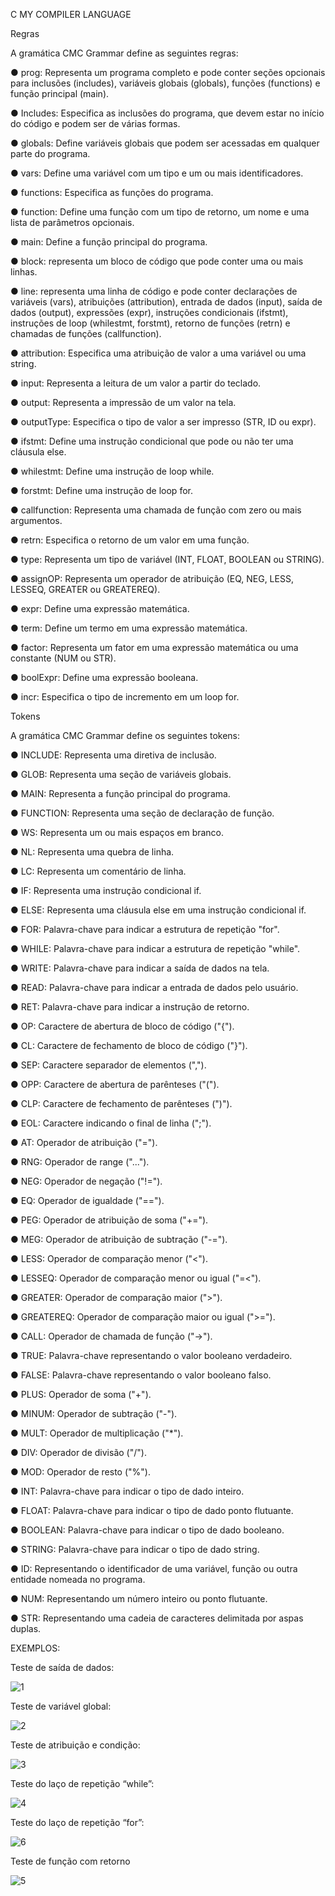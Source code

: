 C MY COMPILER LANGUAGE

Regras

A gramática CMC Grammar define as seguintes regras:

● prog: Representa um programa completo e pode conter seções opcionais
para inclusões (includes), variáveis globais (globals), funções (functions) e
função principal (main).

● Includes: Especifica as inclusões do programa, que devem estar no início do
código e podem ser de várias formas.

● globals: Define variáveis globais que podem ser acessadas em qualquer
parte do programa.

● vars: Define uma variável com um tipo e um ou mais identificadores.

● functions: Especifica as funções do programa.

● function: Define uma função com um tipo de retorno, um nome e uma lista
de parâmetros opcionais.

● main: Define a função principal do programa.

● block: representa um bloco de código que pode conter uma ou mais linhas.

● line: representa uma linha de código e pode conter declarações de variáveis
(vars), atribuições (attribution), entrada de dados (input), saída de dados
(output), expressões (expr), instruções condicionais (ifstmt), instruções de
loop (whilestmt, forstmt), retorno de funções (retrn) e chamadas de
funções (callfunction).

● attribution: Especifica uma atribuição de valor a uma variável ou uma string.

● input: Representa a leitura de um valor a partir do teclado.

● output: Representa a impressão de um valor na tela.

● outputType: Especifica o tipo de valor a ser impresso (STR, ID ou expr).

● ifstmt: Define uma instrução condicional que pode ou não ter uma cláusula
else.

● whilestmt: Define uma instrução de loop while.

● forstmt: Define uma instrução de loop for.

● callfunction: Representa uma chamada de função com zero ou mais
argumentos.

● retrn: Especifica o retorno de um valor em uma função.

● type: Representa um tipo de variável (INT, FLOAT, BOOLEAN ou STRING).

● assignOP: Representa um operador de atribuição (EQ, NEG, LESS, LESSEQ,
GREATER ou GREATEREQ).

● expr: Define uma expressão matemática.

● term: Define um termo em uma expressão matemática.

● factor: Representa um fator em uma expressão matemática ou uma
constante (NUM ou STR).

● boolExpr: Define uma expressão booleana.

● incr: Especifica o tipo de incremento em um loop for.


Tokens

A gramática CMC Grammar define os seguintes tokens:

● INCLUDE: Representa uma diretiva de inclusão.

● GLOB: Representa uma seção de variáveis globais.

● MAIN: Representa a função principal do programa.

● FUNCTION: Representa uma seção de declaração de função.

● WS: Representa um ou mais espaços em branco.

● NL: Representa uma quebra de linha.

● LC: Representa um comentário de linha.

● IF: Representa uma instrução condicional if.

● ELSE: Representa uma cláusula else em uma instrução condicional if.

● FOR: Palavra-chave para indicar a estrutura de repetição "for".

● WHILE: Palavra-chave para indicar a estrutura de repetição "while".

● WRITE: Palavra-chave para indicar a saída de dados na tela.

● READ: Palavra-chave para indicar a entrada de dados pelo usuário.

● RET: Palavra-chave para indicar a instrução de retorno.

● OP: Caractere de abertura de bloco de código ("{").

● CL: Caractere de fechamento de bloco de código ("}").

● SEP: Caractere separador de elementos (",").

● OPP: Caractere de abertura de parênteses ("(").

● CLP: Caractere de fechamento de parênteses (")").

● EOL: Caractere indicando o final de linha (";").

● AT: Operador de atribuição ("=").

● RNG: Operador de range ("...").

● NEG: Operador de negação ("!=").

● EQ: Operador de igualdade ("==").

● PEG: Operador de atribuição de soma ("+=").

● MEG: Operador de atribuição de subtração ("-=").

● LESS: Operador de comparação menor ("<").

● LESSEQ: Operador de comparação menor ou igual ("=<").

● GREATER: Operador de comparação maior (">").

● GREATEREQ: Operador de comparação maior ou igual (">=").

● CALL: Operador de chamada de função ("->").

● TRUE: Palavra-chave representando o valor booleano verdadeiro.

● FALSE: Palavra-chave representando o valor booleano falso.

● PLUS: Operador de soma ("+").

● MINUM: Operador de subtração ("-").

● MULT: Operador de multiplicação ("*").

● DIV: Operador de divisão ("/").

● MOD: Operador de resto ("%").

● INT: Palavra-chave para indicar o tipo de dado inteiro.

● FLOAT: Palavra-chave para indicar o tipo de dado ponto flutuante.

● BOOLEAN: Palavra-chave para indicar o tipo de dado booleano.

● STRING: Palavra-chave para indicar o tipo de dado string.

● ID: Representando o identificador de uma variável, função ou outra entidade
nomeada no programa.

● NUM: Representando um número inteiro ou ponto flutuante.

● STR: Representando uma cadeia de caracteres delimitada por aspas duplas.


EXEMPLOS:

Teste de saída de dados:

![1](https://user-images.githubusercontent.com/85192052/223570320-aec68698-607c-4d8a-bff7-3ae5a3b2b2cd.png)

Teste de variável global:

![2](https://user-images.githubusercontent.com/85192052/223572192-2810996f-0ce1-4d56-a8d5-61ffa7543149.png)

Teste de atribuição e condição:

![3](https://user-images.githubusercontent.com/85192052/223572251-b13ed3ac-59c9-4b0c-8e31-b722e34d54d8.png)

Teste do laço de repetição “while”:

![4](https://user-images.githubusercontent.com/85192052/223572312-51e1e9be-0f9a-4431-ac62-b698a016f406.png)

Teste do laço de repetição “for”:

![6](https://user-images.githubusercontent.com/85192052/223572432-0866daaa-9079-4e2d-98ca-d230a3de206b.png)

Teste de função com retorno

![5](https://user-images.githubusercontent.com/85192052/223572463-776a02c4-3751-41b1-b7ad-a8e2093312c4.png)


